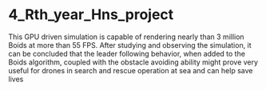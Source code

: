# 4_Rth_year_Hns_project
This GPU driven simulation is capable of rendering nearly than 3 million Boids at more than 55 FPS. After studying and observing the simulation, it can be concluded that the leader following behavior, when added to the Boids algorithm, coupled with the obstacle avoiding ability might prove very useful for drones in search and rescue operation at sea and can help save lives
